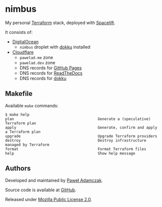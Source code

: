 # nimbus
My personal [Terraform] stack, deployed with [Spacelift].

It consists of:
- [DigitalOcean]
  - `nimbus` droplet with [dokku] installed
- [Cloudflare]
  - `pawelad.me` zone
  - `pawelad.dev` zone
  - DNS records for [GitHub Pages]
  - DNS records for [ReadTheDocs]
  - DNS records for [dokku]

## Makefile
Available `make` commands:

```console
$ make help  
plan                                      Generate a (speculative) Terraform plan
apply                                     Generate, confirm and apply a Terraform plan
upgrade                                   Upgrade Terraform providers
destroy                                   Destroy infrastructure managed by Terraform
format                                    Format Terraform files
help                                      Show help message
```

## Authors
Developed and maintained by [Paweł Adamczak][pawelad].

Source code is available at [GitHub][github nimbus].

Released under [Mozilla Public License 2.0][license].


[cloudflare]: https://www.cloudflare.com/
[digitalocean]: https://www.digitalocean.com/
[dokku]: https://dokku.com/
[github nimbus]: https://github.com/pawelad/nimbus
[github pages]: https://docs.github.com/en/pages/configuring-a-custom-domain-for-your-github-pages-site/managing-a-custom-domain-for-your-github-pages-site
[license]: ./LICENSE
[pawelad]: https://pawelad.me/
[readthedocs]: https://readthedocs.com/
[spacelift]: https://spacelift.io/
[terraform]: https://www.terraform.io/
